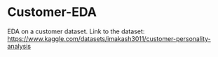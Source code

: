 # Customer-EDA
EDA on a customer dataset. Link to the dataset: https://www.kaggle.com/datasets/imakash3011/customer-personality-analysis
